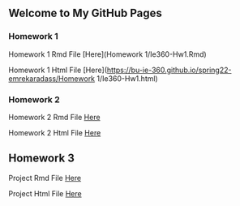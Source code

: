 ## Welcome to My GitHub Pages


### Homework 1 

Homework 1 Rmd File [Here](Homework 1/Ie360-Hw1.Rmd)

Homework 1 Html File [Here](https://bu-ie-360.github.io/spring22-emrekaradass/Homework 1/Ie360-Hw1.html)

### Homework 2 

Homework 2 Rmd File [Here](Ie360-Hw2.Rmd)

Homework 2 Html File [Here](https://bu-ie-360.github.io/spring22-emrekaradass/Ie360-Hw2.html)

## Homework 3 

Project Rmd File [Here](Project_Emre_Karadas.Rmd)

Project Html File [Here](https://bu-ie-360.github.io/spring22-emrekaradass/Project/Project_Emre_Karadas.html)


